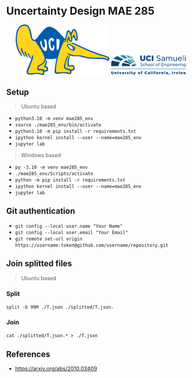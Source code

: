 # Uncertainty Design MAE 285

<p align="center">
  <img src="./assets/peteranteater.png" width="250" title="Peter the Anteater">
  <img src="./assets/ucisamueli.png" width="200" alt="UCI">
</p>

## Setup

> Ubuntu based

- `python3.10 -m venv mae285_env`
- `source ./mae285_env/bin/activate`
- `python3.10 -m pip install -r requirements.txt`
- `ipython kernel install --user --name=mae285_env`
- `jupyter lab`

> Windows based

- `py -3.10 -m venv mae285_env`
- `./mae285_env/Scripts/activate`
- `python -m pip install -r requirements.txt`
- `ipython kernel install --user --name=mae285_env`
- `jupyter lab`

## Git authentication

- `git config --local user.name "Your Name"`
- `git config --local user.email "Your Email"`
- `git remote set-url origin https://username:token@github.com/username/repository.git`

## Join splitted files

> Ubuntu based

### Split

`split -b 99M ./T.json ./splitted/T.json.`

### Join

`cat ./splitted/T.json.* > ./T.json`

## References

- https://arxiv.org/abs/2010.03409